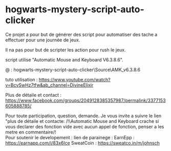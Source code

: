 # hogwarts-mystery-script-auto-clicker

Ce projet a pour but de générer des script pour automatiser des tache a effectuer pour une journée de jeux.

Il na pas pour but de scripter les action pour rush le jeux.

script utilise "Automatic Mouse and Keyboard V6.3.8.6".

@ : hogwarts-mystery-script-auto-clicker\Source\AMK_v6.3.8.6

tuto utilisation :
https://www.youtube.com/watch?v=BcvSwHz7tfw&ab_channel=DivineElixir

Plus de détaile et contact : https://www.facebook.com/groups/2049128385357987/permalink/3377153605888785/

Pour toute participation, question, demande. Je vous invite a suivre le lien "plus de détaile et contacte:
/!\Automatic Mouse and Keyboard crache si vous declarer des fonction vide avec aucun appel de fonction, penser a les metre en commentaire/!\
Pour soutenir le developement :
lien de parainege : 
EarnEpp : https://earnapp.com/i/83x6lce
SweatCoin : https://sweatco.in/m/johnsch
